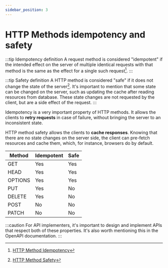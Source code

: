 ```yaml
---
sidebar_position: 3
---
```


# HTTP Methods idempotency and safety

:::tip Idempotency definition
A request method is considered "idempotent" if the intended effect on the server of multiple identical requests with that method is the
same as the effect for a single such request[^1].
:::

:::tip Safety definition
A HTTP method is considered "safe" if it does not change the state of the server[^2]. It's important to mention that some state
can be changed on the server, such as updating the cache after reading resources from database. These state changes are not requested by the client, but are a side effect of the
request.
:::

Idempotency is a very important property of HTTP methods. It allows the clients to **retry requests** in case of failure, without bringing
the server to an inconsistent state.

HTTP method safety allows the clients to **cache responses**. Knowing that there are no state changes on the server side, the client can pre-fetch resources and cache them,
which, for instance, browsers do by default.

| Method | Idempotent | Safe |
|--------|------------|------|
| GET    | Yes        | Yes  |
| HEAD   | Yes        | Yes  |
| OPTIONS| Yes        | Yes  |
| PUT    | Yes        | No   |
| DELETE | Yes        | No   |
| POST   | No         | No   |
| PATCH  | No         | No   |

:::caution
For API implementers, it's important to design and implement APIs that respect both of these properties.
It's also worth mentioning this in the OpenAPI documentation.
:::

[^1]: [HTTP Method Idempotency](https://tools.ietf.org/html/rfc7231#section-4.2.2)
[^2]: [HTTP Method Safety](https://developer.mozilla.org/en-US/docs/Glossary/Safe/HTTP)
